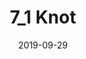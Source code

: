 ---
title: "7_1 Knot"
category: "painting"
date: 2019-09-29
cover: "../images/IMG_20200106_195457.jpg"
medium: "Acrylic on canvas"
---